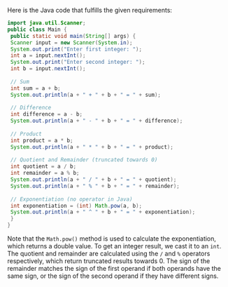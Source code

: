 Here is the Java code that fulfills the given requirements:
```java
import java.util.Scanner;
public class Main {
 public static void main(String[] args) {
 Scanner input = new Scanner(System.in);
 System.out.print("Enter first integer: ");
 int a = input.nextInt();
 System.out.print("Enter second integer: ");
 int b = input.nextInt();
 
 // Sum
 int sum = a + b;
 System.out.println(a + " + " + b + " = " + sum);
 
 // Difference
 int difference = a - b;
 System.out.println(a + " - " + b + " = " + difference);
 
 // Product
 int product = a * b;
 System.out.println(a + " * " + b + " = " + product);
 
 // Quotient and Remainder (truncated towards 0)
 int quotient = a / b;
 int remainder = a % b;
 System.out.println(a + " / " + b + " = " + quotient);
 System.out.println(a + " % " + b + " = " + remainder);
 
 // Exponentiation (no operator in Java)
 int exponentiation = (int) Math.pow(a, b);
 System.out.println(a + " ^ " + b + " = " + exponentiation);
 }
}
```
Note that the `Math.pow()` method is used to calculate the exponentiation, which returns a double value. To get an integer result, we cast it to an `int`. The quotient and remainder are calculated using the `/` and `%` operators respectively, which return truncated results towards 0. The sign of the remainder matches the sign of the first operand if both operands have the same sign, or the sign of the second operand if they have different signs.

